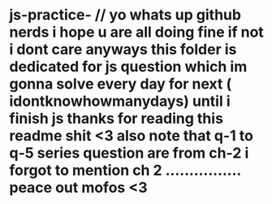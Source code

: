 # js-practice- // yo whats up github nerds i hope u are all doing fine if not i dont care anyways  this folder  is dedicated for js question which im gonna solve every day for next ( idontknowhowmanydays) until i finish js thanks for reading this readme shit <3 also note that q-1 to q-5 series question are from ch-2 i forgot to mention ch 2 ................ peace out mofos <3
